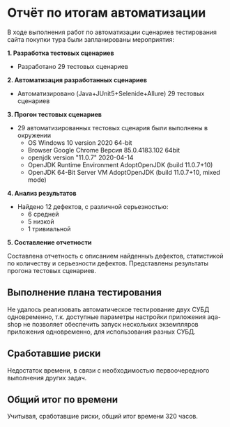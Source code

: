 # Отчёт по итогам автоматизации

В ходе выполнения работ по автоматизации сценариев тестирования сайта покупки тура были запланированы мероприятия:

**1. Разработка тестовых сценариев**

  - Разработано 29 тестовых сценариев

**2. Автоматизация разработанных сценариев**

  - Автоматизировано (Java+JUnit5+Selenide+Allure) 29 тестовых сценариев

**3. Прогон тестовых сценариев**

  - 29 автоматизированных тестовых сценария были выполнены в окружении
    - ОS Windows 10 version 2020 64-bit
    - Browser Google Chrome Версия 85.0.4183.102 64bit
    - openjdk version "11.0.7" 2020-04-14
    - OpenJDK Runtime Environment AdoptOpenJDK (build 11.0.7+10)
    - OpenJDK 64-Bit Server VM AdoptOpenJDK (build 11.0.7+10, mixed mode)

**4. Анализ результатов**

  - Найдено 12 дефектов, с различной серьезностью:
    - 6 средней
    - 5 низкой
    - 1 тривиальной

**5. Составление отчетности**

Составлена отчетность с описанием найденныъ дефектов, статистикой по количеству и серьезности дефектов. Представлены результаты прогона тестовых сценариев.

## Выполнение плана тестирования

Не удалось реализовать автоматическое тестирование двух СУБД одновременно, т.к. доступные параметры настройки приложения aqa-shop не позволяет обеспечить запуск нескольких экземпляров приложения одновременно, для использования разных СУБД.


## Сработавшие риски

Недостаток времени, в связи с необходимостью первоочередного выполнения других задач.

## Общий итог по времени

Учитывая, сработавшие риски, общий итог времени 320 часов.